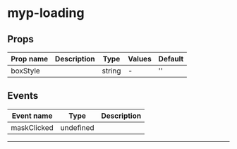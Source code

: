 # myp-loading

## Props

| Prop name | Description | Type   | Values | Default |
| --------- | ----------- | ------ | ------ | ------- |
| boxStyle  |             | string | -      | ''      |

## Events

| Event name  | Type      | Description |
| ----------- | --------- | ----------- |
| maskClicked | undefined |

---
